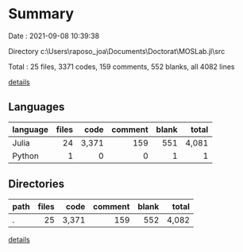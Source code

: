 # Summary

Date : 2021-09-08 10:39:38

Directory c:\Users\raposo_joa\Documents\Doctorat\MOSLab.jl\src

Total : 25 files,  3371 codes, 159 comments, 552 blanks, all 4082 lines

[details](details.md)

## Languages
| language | files | code | comment | blank | total |
| :--- | ---: | ---: | ---: | ---: | ---: |
| Julia | 24 | 3,371 | 159 | 551 | 4,081 |
| Python | 1 | 0 | 0 | 1 | 1 |

## Directories
| path | files | code | comment | blank | total |
| :--- | ---: | ---: | ---: | ---: | ---: |
| . | 25 | 3,371 | 159 | 552 | 4,082 |

[details](details.md)